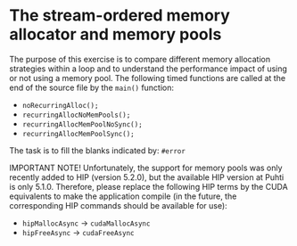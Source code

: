 # The stream-ordered memory allocator and memory pools

The purpose of this exercise is to compare different memory allocation
strategies within a loop and to understand the performance impact of using or not using a memory pool. The following timed functions are called at the end of the source file by the `main()` function:

* `noRecurringAlloc();`
* `recurringAllocNoMemPools();`
* `recurringAllocMemPoolNoSync();`
* `recurringAllocMemPoolSync();`

The task is to fill the blanks indicated by: `#error`

IMPORTANT NOTE! Unfortunately, the support for memory pools was only recently added to HIP (version 5.2.0), but the available HIP version at Puhti is only 5.1.0. Therefore, please replace the following HIP terms by the CUDA equivalents to make the application compile (in the future, the corresponding HIP commands should be available for use): 

* `hipMallocAsync` -> `cudaMallocAsync`
* `hipFreeAsync` -> `cudaFreeAsync`
